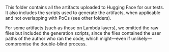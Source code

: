 This folder contains all the artifacts uploaded to Hugging Face for our tests. It also includes the scripts used to generate the artifacts, when applicable and not overlapping with PoCs (see other folders).

For some artifacts (such as those on Lambda layers), we omitted the raw files but included the generation scripts, since the files contained the user paths of the author who ran the code, which might—even if unlikely—compromise the double-blind process.